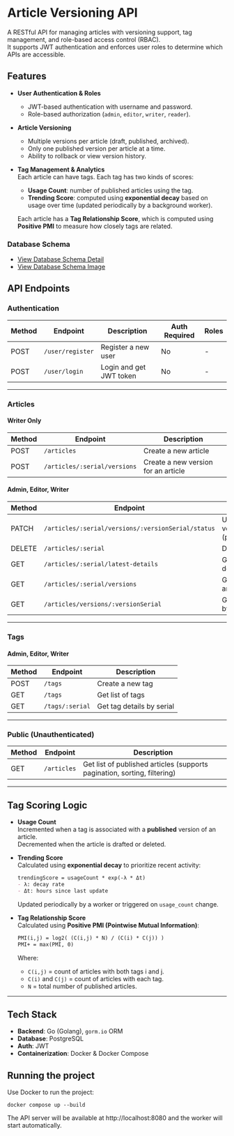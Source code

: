 # Article Versioning API

A RESTful API for managing articles with versioning support, tag management, and role-based access control (RBAC).  
It supports JWT authentication and enforces user roles to determine which APIs are accessible.  

## Features

- **User Authentication & Roles**  
  - JWT-based authentication with username and password.  
  - Role-based authorization (`admin`, `editor`, `writer`, `reader`).  

- **Article Versioning**  
  - Multiple versions per article (draft, published, archived).  
  - Only one published version per article at a time.  
  - Ability to rollback or view version history.  

- **Tag Management & Analytics**  
    Each article can have tags. Each tag has two kinds of scores:
    - **Usage Count**: number of published articles using the tag.
    - **Trending Score**: computed using **exponential decay** based on usage over time (updated periodically by a background worker).

    Each article has a **Tag Relationship Score**, which is computed using **Positive PMI** to measure how closely tags are related.

### Database Schema
- [View Database Schema Detail](./DATABASE.md)
- [View Database Schema Image](./db_schema.png)

## API Endpoints

### Authentication
| Method | Endpoint        | Description | Auth Required | Roles |
|--------|----------------|-------------|--------------|-------|
| POST   | `/user/register`     | Register a new user | No | - |
| POST   | `/user/login`        | Login and get JWT token | No | - |

---

### Articles

#### Writer Only
| Method | Endpoint              | Description |
|--------|----------------------|-------------|
| POST   | `/articles`          | Create a new article |
| POST   | `/articles/:serial/versions` | Create a new version for an article |

#### Admin, Editor, Writer
| Method | Endpoint                                | Description |
|--------|----------------------------------------|-------------|
| PATCH  | `/articles/:serial/versions/:versionSerial/status` | Update article version status (publish/draft/delete) |
| DELETE | `/articles/:serial`                    | Delete an article |
| GET    | `/articles/:serial/latest-details`             | Get latest article details |
| GET    | `/articles/:serial/versions`             | Get all versions of an article |
| GET    | `/articles/versions/:versionSerial`             | Get version details by serial |

---

### Tags

#### Admin, Editor, Writer
| Method | Endpoint             | Description |
|--------|---------------------|-------------|
| POST   | `/tags`             | Create a new tag |
| GET    | `/tags`             | Get list of tags |
| GET    | `/tags/:serial`     | Get tag details by serial |

---

### Public (Unauthenticated)
| Method | Endpoint  | Description |
|--------|-----------|-------------|
| GET    | `/articles` | Get list of published articles (supports pagination, sorting, filtering) |

---

## Tag Scoring Logic

- **Usage Count**  
  Incremented when a tag is associated with a **published** version of an article.  
  Decremented when the article is drafted or deleted.

- **Trending Score**  
  Calculated using **exponential decay** to prioritize recent activity:
  ```markdown
  trendingScore = usageCount * exp(-λ * Δt)
  - λ: decay rate  
  - Δt: hours since last update
  ```
  Updated periodically by a worker or triggered on `usage_count` change.

- **Tag Relationship Score**  
    Calculated using **Positive PMI (Pointwise Mutual Information)**:

  ```markdown
  PMI(i,j) = log2( (C(i,j) * N) / (C(i) * C(j)) )
  PMI+ = max(PMI, 0)  
  ```
  Where:  
  - `C(i,j)` = count of articles with both tags i and j.  
  - `C(i)` and `C(j)` = count of articles with each tag.  
  - `N` = total number of published articles.  

---

## Tech Stack

- **Backend**: Go (Golang), `gorm.io` ORM
- **Database**: PostgreSQL
- **Auth**: JWT
- **Containerization**: Docker & Docker Compose

## Running the project
Use Docker to run the project:
```
docker compose up --build
```

The API server will be available at http://localhost:8080 and the worker will start automatically.